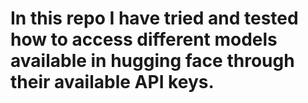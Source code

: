 <h1> In this repo I have tried and tested how to access different models available in hugging face through their available API keys. </h1>
